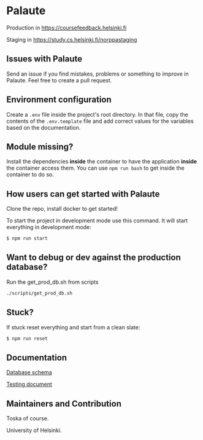 # Palaute

Production in <https://coursefeedback.helsinki.fi>

Staging in <https://study.cs.helsinki.fi/norppastaging>

## Issues with Palaute

Send an issue if you find mistakes, problems or something to improve in Palaute.
Feel free to create a pull request.

## Environment configuration

Create a `.env` file inside the project's root directory. In that file, copy the contents of the `.env.template` file and add correct values for the variables based on the documentation.

## Module missing?

Install the dependencies **inside** the container to have the application **inside** the container access them. You can use `npm run bash` to get inside the container to do so.

## How users can get started with Palaute

Clone the repo, install docker to get started!

To start the project in development mode use this command. It will start everything in development mode:

```bash
$ npm run start
```

## Want to debug or dev against the production database?

Run the get_prod_db.sh from scripts

```bash
./scripts/get_prod_db.sh
```

## Stuck? ##

If stuck reset everything and start from a clean slate:

```bash
$ npm run reset
```

## Documentation

[Database schema](https://github.com/UniversityOfHelsinkiCS/palaute/blob/master/documentation/database_schema.png)

[Testing document](https://github.com/UniversityOfHelsinkiCS/palaute/blob/master/documentation/testingdocument.md)

## Maintainers and Contribution

Toska of course.

University of Helsinki.
